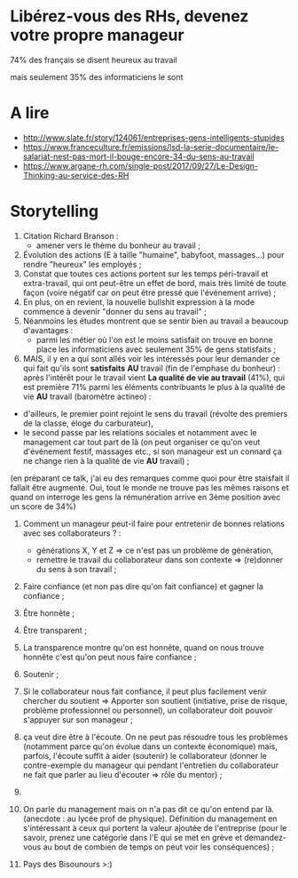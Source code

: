 # Libérez-vous des RHs, devenez votre propre manageur

74% des français se disent heureux au travail

mais seulement 35% des informaticiens le sont

# A lire

* http://www.slate.fr/story/124061/entreprises-gens-intelligents-stupides
* https://www.franceculture.fr/emissions/lsd-la-serie-documentaire/le-salariat-nest-pas-mort-il-bouge-encore-34-du-sens-au-travail
* https://www.argane-rh.com/single-post/2017/09/27/Le-Design-Thinking-au-service-des-RH 

# Storytelling

1. Citation Richard Branson :
    - amener vers le thème du bonheur au travail ;
1. Évolution des actions (E à taille "humaine", babyfoot, massages...) pour rendre "heureux" les employés ;
1. Constat que toutes ces actions portent sur les temps péri-travail et extra-travail, qui ont peut-être un effet de bord, mais très limité de toute façon (voire négatif car on peut être pressé que l'événement arrive) ;
1. En plus, on en revient, la nouvelle bullshit expression à la mode commence à devenir "donner du sens au travail" ;
1. Néanmoins les études montrent que se sentir bien au travail a beaucoup d'avantages :
    - parmi les métier où l'on est le moins satisfait on trouve en bonne place les informaticiens avec seulement 35% de gens statisfaits ;
1. MAIS, il y en a qui sont allés voir les intéressés pour leur demander ce qui fait qu'ils sont **satisfaits** **AU** travail (fin de l'emphase du bonheur) : après l'intérêt pour le travail vient **La qualité de vie au travail** (41%), qui est première 71% parmi les éléments contribuants le plus à la qualité de vie **AU** travail (baromètre actineo) :
  - d'ailleurs, le premier point rejoint le sens du travail (révolte des premiers de la classe, éloge du carburateur),
  - le second passe par les relations sociales et notamment avec le management car tout part de là (on peut organiser ce qu'on veut d'événement festif, massages etc., si son manageur est un connard ça ne change rien à la qualité de vie **AU** travail) ;

  (en préparant ce talk, j'ai eu des remarques comme quoi pour être staisfait il fallait être augmenté. Oui, tout le monde ne trouve pas les mêmes raisons et quand on interroge les gens la rémunération arrive en 3ème position avec un score de 34%)
  
1. Comment un manageur peut-il faire pour entretenir de bonnes relations avec ses collaborateurs ? :
    - générations X, Y et Z => ce n'est pas un problème de génération,
    - remettre le travail du collaborateur dans son contexte => (re)donner du sens à son travail ;
1. Faire confiance (et non pas dire qu'on fait confiance) et gagner la confiance ;
1. Être honnête ;
1. Être transparent ;
1. La transparence montre qu'on est honnête, quand on nous trouve honnête c'est qu'on peut nous faire confiance ;
1. Soutenir ;
1. Si le collaborateur nous fait confiance, il peut plus facilement venir chercher du soutient => Apporter son soutient (initiative, prise de risque, problème professionnel ou personnel), un collaborateur doit pouvoir s'appuyer sur son manageur ;
1. ça veut dire être à l'écoute. On ne peut pas résoudre tous les problèmes (notamment parce qu'on évolue dans un contexte économique) mais, parfois, l'écoute suffit à aider (soutenir) le collaborateur (donner le contre-exemple du manageur qui pendant l'entretien du collaborateur ne fait que parler au lieu d'écouter => rôle du mentor) ;
1. 
1. On parle du management mais on n'a pas dit ce qu'on entend par là. (anecdote : au lycée prof de physique). Définition du management en s'intéressant à ceux qui portent la valeur ajoutée de l'entreprise (pour le savoir, prenez une catégorie dans l'E qui se met en grève et demandez-vous au bout de combien de temps on peut voir les conséquences) ;




1. Pays des Bisounours >:)
